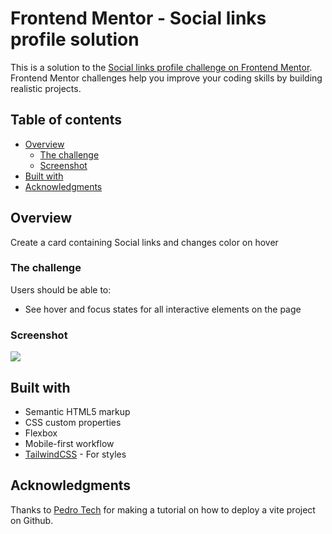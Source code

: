 # Frontend Mentor - Social links profile solution

This is a solution to the [Social links profile challenge on Frontend Mentor](https://www.frontendmentor.io/challenges/social-links-profile-UG32l9m6dQ). Frontend Mentor challenges help you improve your coding skills by building realistic projects. 

## Table of contents

- [Overview](#overview)
  - [The challenge](#the-challenge)
  - [Screenshot](#screenshot)
- [Built with](#built-with)
- [Acknowledgments](#acknowledgments)

## Overview
Create a card containing Social links and changes color on hover

### The challenge

Users should be able to:

- See hover and focus states for all interactive elements on the page

### Screenshot

![](./screenshot.jpg)

## Built with

- Semantic HTML5 markup
- CSS custom properties
- Flexbox
- Mobile-first workflow
- [TailwindCSS](https://tailwindcss.com/) - For styles

## Acknowledgments
Thanks to [Pedro Tech](https://github.com/machadop1407) for making a tutorial on how to deploy a vite project on Github.
